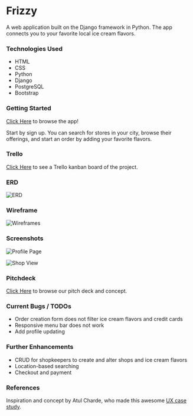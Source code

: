 # Frizzy

A web application built on the Django framework in Python. The app connects you to your favorite local ice cream flavors.

### Technologies Used

* HTML
* CSS
* Python
* Django
* PostgreSQL
* Bootstrap

### Getting Started

[Click Here](https://frizzy-app.herokuapp.com/) to browse the app!

Start by sign up. You can search for stores in your city, browse their offerings, and start an order by adding your favorite flavors.

### Trello 

[Click Here](https://trello.com/b/o5AIfFaU/frizzy-team) to see a Trello kanban board of the project.


### ERD
![ERD](https://imgur.com/ZOA3XRk.png)

### Wireframe
![Wireframes](https://imgur.com/AKmTVNM.png)

### Screenshots
![Profile Page](https://imgur.com/vRgvTu6.png)

![Shop View](https://imgur.com/9KtlLNw.png)

### Pitchdeck
[Click Here](https://docs.google.com/presentation/d/1Xg6WqJUStZdjz5SyJKpaeAKCnV-SMgx78HsjVPCZAu8/edit#slide=id.p) to browse our pitch deck and concept.

### Current Bugs / TODOs
* Order creation form does not filter ice cream flavors and credit cards
* Responsive menu bar does not work
* Add profile updating

### Further Enhancements
* CRUD for shopkeepers to create and alter shops and ice cream flavors
* Location-based searching
* Checkout and payment

### References
Inspiration and concept by Atul Charde, who made this awesome [UX case study](https://www.behance.net/gallery/116803029/Frizzy-ice-cream-app-case-study).